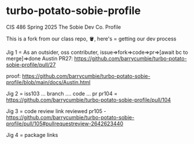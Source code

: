 # turbo-potato-sobie-profile
CIS 486 Spring 2025 The Sobie Dev Co. Profile

This is a fork from our class repo, 🪣, here's <dev jig> = getting our dev process


Jig 1 = As an outsider, oss contributer, issue=>fork=>code=>pr=>[await bc to merge]=>done
Austin PR27: https://github.com/barrycumbie/turbo-potato-sobie-profile/pull/27

proof: https://github.com/barrycumbie/turbo-potato-sobie-profile/blob/main/docs/Austin.html

Jig 2 = iss103 ... branch .... code ... pr
pr104 = https://github.com/barrycumbie/turbo-potato-sobie-profile/pull/104


Jig 3 = code review link 
reviewed pr105 - https://github.com/barrycumbie/turbo-potato-sobie-profile/pull/105#pullrequestreview-2642623440

Jig 4 = package links

